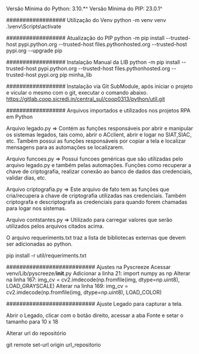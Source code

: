 Versão Mínima do Python: 3.10.*^
Versão Mínima do PIP: 23.0.1^

##################
Utilização do Venv
    python -m venv venv
    .\venv\Scripts\activate

##################
Atualização do PIP
    python -m pip install --trusted-host pypi.python.org --trusted-host files.pythonhosted.org --trusted-host pypi.org --upgrade pip

##################
Instalação Manual da LIB
    python -m pip install --trusted-host pypi.python.org --trusted-host files.pythonhosted.org --trusted-host pypi.org pip minha_lib

##################
Instalação via Git SubModule, após iniciar o projeto e vicular o mesmo com o git, executar o comando abaixo.
    https://gitlab.coop.sicredi.in/central_sul/coop0313/python/util.git

##################
Arquivos importados e utilizados nos projetos RPA em Python

Arquivo legado.py => Contém as funções responsáveis por abrir e manipular os sistemas legados,
tais como, abrir o ACclient, abrir e logar no SIAT,SIAC, etc. Também possui as funções
responsáveis por copiar a tela e localizar mensagens para as automações se localizarem.

Arquivo funcoes.py => Possui funcoes genéricas que são utilizadas pelo arquivo legado.py e
também pelas automações. Funções como recuperar a chave de criptografia, realizar conexão
ao banco de dados das credenciais, validar dias, etc.

Arquivo criptografia.py => Este arquivo de fato tem as funções que cria/recupera a chave 
de criptografia utilizadas nas credenciais. Também criptografa e descriptografa as 
credenciais para quando forem chamadas para logar nos sistemas.

Arquivo contstantes.py => Utilizado para carregar valores que serão utilizados pelos arquivos
citados acima.

O arquivo requeriments.txt traz a lista de bibliotecas externas que devem ser adicionadas
ao python.

pip install -r util/requeriments.txt

###########################
Ajustes na Pyscreeze
Acessar venv/Lib/pyscreeze/__init__.py
Adicionar a linha 21: import numpy as np
Alterar na linha 167: img_cv = cv2.imdecode(np.fromfile(img, dtype=np.uint8), LOAD_GRAYSCALE)
Alterar na linha 169: img_cv = cv2.imdecode(np.fromfile(img, dtype=np.uint8), LOAD_COLOR)

###########################
Ajuste Legado para capturar a tela.

Abrir o Legado, clicar com o botão direito, acessar a aba Fonte e setar o tamanho para 10 x 18


Alterar url do repositório

git remote set-url origin url_repositorio